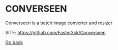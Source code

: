 # CONVERSEEN
 
 Converseen is a batch image converter and resizer
 
 SITE: https://github.com/Faster3ck/Converseen

 [Go back](https://portable-linux-apps.github.io/apps.html)
